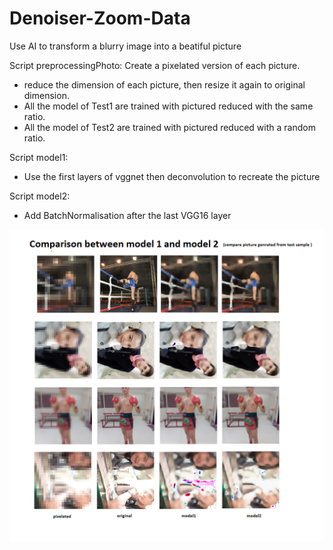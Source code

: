 # Denoiser-Zoom-Data
Use AI to transform a blurry image into a beatiful picture


Script preprocessingPhoto: Create a pixelated version of each picture.
- reduce the dimension of each picture, then resize it again to original dimension.
- All the model of Test1 are trained with pictured reduced with the same ratio.
- All the model of Test2 are trained with pictured reduced with a random ratio.


Script model1:
- Use the first layers of vggnet then deconvolution to recreate the picture

Script model2:
- Add BatchNormalisation after the last VGG16 layer

![alt text](https://github.com/nakmuayFarang/Denoiser-Zoom-Data/blob/master/Test2/comparisonBetweenModel2.png)
